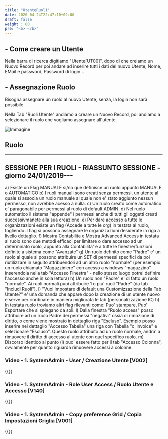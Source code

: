 ```yaml
---
title: "UtenteRuoli"
date: 2020-04-24T22:47:10+02:00
draft: false
weight : 80
pre: "<b> </b>"
---
```


## - Come creare un Utente

Nella barra di ricerca digitiamo "Utente[UT00]", dopo di che creiamo un Nuovo Record per poi andare ad inserire tutti i dati del nuovo Utente, Nome, EMail e password, Password di login...

## - Assegnazione Ruolo

Bisogna assegnare un ruolo al nuovo Utente, senza, la login non sarà possibile.

Nella Tab "Ruoli Utente" andiamo a creare un Nuovo Record, poi andiamo a selezionare il ruolo che vogliamo assegnare all'utente.

![Immagine](/image/04.SelezioneRuolo.png)


## Ruolo 
-------------------------------------------
SESSIONE PER I RUOLI - RIASSUNTO SESSIONE - giorno 24/01/2019---
-------------------------------------------
a)	Esiste un Flag MANUALE si/no que definisce un ruolo appunto MANUALE o AUTOMATICO
b)	I ruoli manuali sono creati senza permessi, un utente al quale si associa un ruolo manuale al quale non e' stato aggiunto nessun permesso, non avrebbe acesso a nulla.
c)	Un ruolo creato come automatico e' paragonabile per permessi al ruolo di default ADMIN.
d)	Nel ruolo automatico il sistema "appende" i permessi anche di tutti gli oggetti creati successivmanete alla sua creazione.
e)	Per dare accesso a tutte le organizzazioni esiste un flag (Accede a tutte le org) in testata al ruolo, togliendo il flag si possono assegnare le organizzazioni desiderate in riga a livello dettaglio.
f)	Mostra Contabilita e Mostra Advanced Access in testata al ruolo sono due metodi efficaci per limitare o dare accesso ad un determinato ruolo, appunto alla Contabilita' e a tutte le finestre/funzioni definite a sistema come "Avanzate"
g)	Un ruolo definito come "Padre" e' un ruolo al quale si possono attribuire un SET di permessi specifici da poi riutilizzare in seguito attribuendoli ad un altro ruolo "normale" (per esempio un ruolo chiamato "Magazziniere" con acesso a windows "magazzino" inserendola nella tab "Accesso Finestra" - nello stesso luogo potrei definire l'accesso anche in sola lettura)
h)	Un ruolo non "Padre" e' di fatto un ruolo "normale". Ai ruoli normali puoi attribuire 1 o piu' ruoli "Padre" (da tab "Includi Ruoli").
i)	"Vuoi impostare di default una Customizzazione della Tab Utente?" e' una domanda che appare dopo la creazione di un utente nuovo e serve per riordinare in maniera migliorata le tab (personalizzazione IC)
h)	In testata ruolo troviamo altri flag rilevanti come: Puo' stampare, Puo' Esportare che si spiegano da soli.
l)	Dalla finestra "Ruolo access" posso attribuire ad un ruolo Padre dei permessi "negativi" ossia di rimozione di diritto, o come viene mostrato in dettaglio riga "Escluso". Esempio posso inserire nel dettaglio "Accesso Tabella" una riga con Tabella "c_invoice" e selezionare "Escluso". Questo ruolo attribuito ad un ruolo normale, andra' a rimuovere il diritto di accesso al utente con quel specifico ruolo. 
m)	Discorso identico al punto (l) puo' essere fatto per il tab "Accesso Colonna", ovviamente per quanto riguarda rimuovere accessi a colonne.




### Video - 1. SystemAdmin - User / Creazione Utente [V002]
{{<youtube WtIHoteHUso>}}

### Video - 1. SystemAdmin - Role User Access / Ruolo Utente e Accesso [V140]
{{<youtube hTzAjVcQeQg>}}

### Video - 1. SystemAdmin - Copy preference Grid / Copia Impostazioni Griglia [V001]
{{<youtube zHEWwTlVwFI>}}




